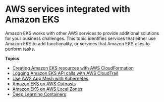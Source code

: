 # AWS services integrated with Amazon EKS<a name="eks-integrations"></a>

Amazon EKS works with other AWS services to provide additional solutions for your business challenges\. This topic identifies services that either use Amazon EKS to add functionality, or services that Amazon EKS uses to perform tasks\.

**Topics**
+ [Creating Amazon EKS resources with AWS CloudFormation](creating-resources-with-cloudformation.md)
+ [Logging Amazon EKS API calls with AWS CloudTrail](logging-using-cloudtrail.md)
+ [Use AWS App Mesh with Kubernetes](gs-app-mesh.md)
+ [Amazon EKS on AWS Outposts](eks-on-outposts.md)
+ [Amazon EKS on AWS Local Zones](local-zones.md)
+ [Deep Learning Containers](deep-learning-containers.md)